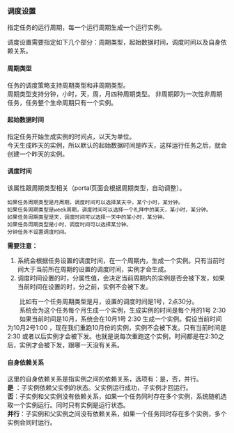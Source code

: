 ### 调度设置
指定任务的运行周期，每一个运行周期生成一个运行实例。  

调度设置需要指定如下几个部分：周期类型，起始数据时间，调度时间以及自身依赖关系。  
#### 周期类型
任务的调度策略支持周期类型和非周期类型。  
周期类型支持分钟，小时，天，周，月四种周期类型。
非周期即为一次性非周期任务，任务整个生命周期只有一个实例。  

#### 起始数据时间  
指定任务开始生成实例的时间点，以天为单位。  
今天生成昨天的实例，所以默认的起始数据时间是昨天，这样运行任务之后，就会创建一个昨天的实例。  

#### 调度时间
该属性跟周期类型相关（portal页面会根据周期类型，自动调整）。  
```
如果任务周期类型是月周期，调度时间可以选择某天中，某个小时，某分钟。  
如果任务周期类型是week周期，调度时间可以选择一个礼拜中的某天，某小时，某分钟。  
如果任务周期类型是天，调度时间可以选择一天中的某小时，某分钟。  
如果任务周期类型是小时，调度时间可以选择某分钟。
分钟任务不设置调度时间。
```
**需要注意：**  
1. 系统会根据任务设置的调度时间，在一个周期内，生成一个实例。只有当前时间大于当前所在周期的设置的调度时间，实例才会生成。
2. 调度时间设置的时，分属性值，会决定当前周期内的实例是否会被下发，如果当前时间在设置的时，分之前，实例不会被下发。  

&emsp;&emsp;比如有一个任务周期类型是月，设置的调度时间是1号，2点30分。  
&emsp;&emsp;系统会为这个任务每个月生成一个实例，生成实例的时间是每个月的1号 2:30    
&emsp;&emsp;如果当前时间是10月，系统会在10月1号 2:30 生成一个实例。假设当前时间为10月2号1:00 ，现在我们重跑10月份的实例，实例不会被下发。只有当前时间是 2:30 或者以后实例才会被下发。也就是说每次重跑这个实例，时间都是在2:30之后，实例才会被下发，跟哪一天没有关系。


#### 自身依赖关系  
这里的自身依赖关系是指实例之间的依赖关系，选项有：是，否，并行。  
**是** ：子实例依赖父实例的状态。父实例运行成功，子实例才回运行。  
**否**：子实例和父实例没有依赖关系，如果一个任务同时存在多个实例，系统随机选取一个实例运行。同时只有实例是运行状态。  
**并行**：子实例和父实例之间没有依赖关系，如果一个任务同时存在多个实例，多个实例会同时运行。
